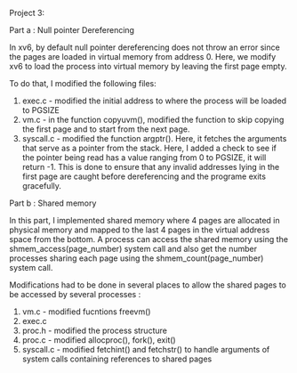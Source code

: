 Project 3:

Part a : Null pointer Dereferencing

In xv6, by default null pointer dereferencing does not throw an error since the pages are loaded in virtual memory from address 0. Here, we modify xv6 to load the process into virtual memory by leaving the first page empty. 

To do that, I modified the following files:
  1. exec.c - modified the initial address to where the process will be loaded to PGSIZE
  2. vm.c - in the function copyuvm(), modified the function to skip copying the first page and to start from the next page.
  3. syscall.c - modified the function argptr(). Here, it fetches the arguments that serve as a pointer from the stack. Here, I added a check to see if the pointer being read has a value ranging from 0 to PGSIZE, it will return -1. This is done to ensure that any invalid addresses lying in the first page are caught before dereferencing and the programe exits gracefully.


Part b : Shared memory

In this part, I implemented shared memory where 4 pages are allocated in physical memory and mapped to the last 4 pages in the virtual address space from the bottom. A process can access the shared memory using the shmem_access(page_number) system call and also get the number processes sharing each page using the shmem_count(page_number) system call.

Modifications had to be done in several places to allow the shared pages to be accessed by several processes : 
  1. vm.c - modified fucntions freevm()
  2. exec.c
  3. proc.h - modified the process structure
  4. proc.c - modified allocproc(), fork(), exit()
  5. syscall.c - modified  fetchint() and fetchstr() to handle arguments of system calls containing references to shared pages 	
